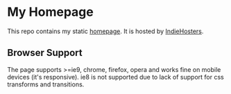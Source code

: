 My Homepage
===========

This repo contains my static [homepage](https://marcinszamotulski.me).
It is hosted by [IndieHosters](https://indiehosters.net).

Browser Support
---------------
The page supports >=ie9, chrome, firefox, opera and works fine on mobile
devices (it's responsive).  ie8 is not supported due to lack of support for css
transforms and transitions.
